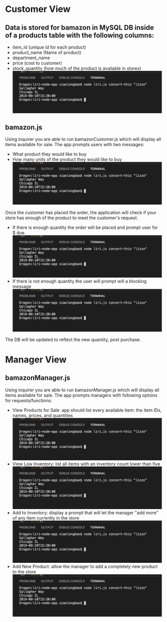 # Customer View
## Data is stored for bamazon in MySQL DB inside of a products table with the following columns:
* item_id (unique id for each product)
* product_name (Name of product)
* department_name
* price (cost to customer)
* stock_quantity (how much of the product is available in stores)
![mySQL image](https://raw.githubusercontent.com/gundmr/liri-node-app/master/concert.png)

## bamazon.js
Using inquirer you are able to run bamazonCustomer.js which will display all items available for sale. The app prompts users with two messages:
* What product they would like to buy
* How many units of the product they would like to buy
![bamazon.js question image](https://raw.githubusercontent.com/gundmr/liri-node-app/master/concert.png)

Once the customer has placed the order, the application will check if your store has enough of the product to meet the customer's request. 
* If there is enough quantity the order will be placed and prompt user for $ due.
![bamazon.js purchase image](https://raw.githubusercontent.com/gundmr/liri-node-app/master/concert.png)
* If there is not enough quantity the user will prompt will a blocking message
![bamazon.js no-purchase image](https://raw.githubusercontent.com/gundmr/liri-node-app/master/concert.png)
  
The DB will be updated to reflect the new quantity, post purchase. 


# Manager View
## bamazonManager.js
Using inquirer you are able to run bamazonManager.js which will display all items available for sale. The app prompts managers with following options for requests/functions:
* View Products for Sale: app should list every available item: the item IDs, names, prices, and quantities
  ![bamazonManager.js available image](https://raw.githubusercontent.com/gundmr/liri-node-app/master/concert.png)
* View Low Inventory: list all items with an inventory count lower than five
  ![bamazonManager.js low image](https://raw.githubusercontent.com/gundmr/liri-node-app/master/concert.png)
* Add to Inventory: display a prompt that will let the manager "add more" of any item currently in the store
  ![bamazonManager.js low image](https://raw.githubusercontent.com/gundmr/liri-node-app/master/concert.png)
* Add New Product: allow the manager to add a completely new product to the store 
  ![bamazonManager.js new image](https://raw.githubusercontent.com/gundmr/liri-node-app/master/concert.png)


